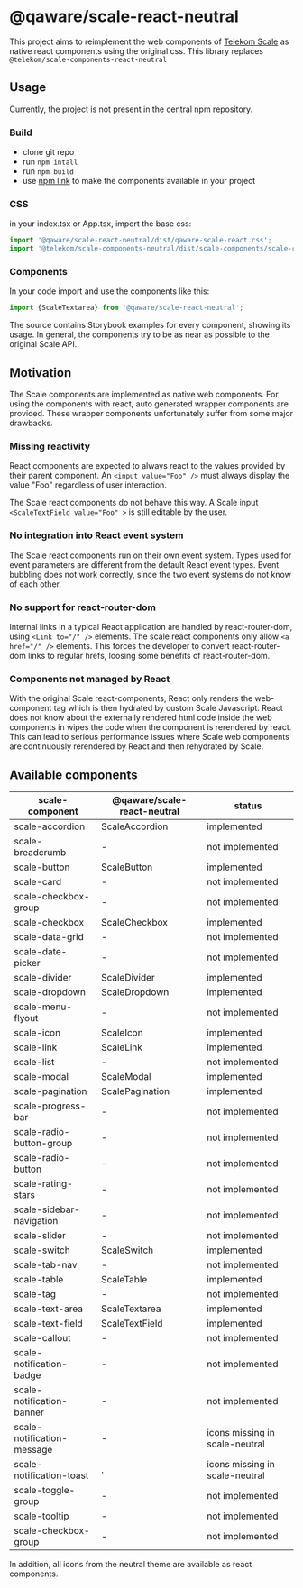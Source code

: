 # @qaware/scale-react-neutral

This project aims to reimplement the web components of [Telekom Scale](https://github.com/telekom/scale) as native
react components using the original css. This library replaces `@telekom/scale-components-react-neutral`

## Usage

Currently, the project is not present in the central npm repository.

### Build

- clone git repo
- run `npm intall`
- run `npm build`
- use [npm link](https://docs.npmjs.com/cli/v8/commands/npm-link) to make the components available in your project

### CSS

in your index.tsx or App.tsx, import the base css:

```javascript
import '@qaware/scale-react-neutral/dist/qaware-scale-react.css';
import '@telekom/scale-components-neutral/dist/scale-components/scale-components.css';
```

### Components

In your code import and use the components like this:

```javascript
import {ScaleTextarea} from '@qaware/scale-react-neutral';
```

The source contains Storybook examples for every component, showing its usage. In general, the components try to be as
near as possible to the original Scale API.

## Motivation

The Scale components are implemented as native web components. For using the components with react, auto generated
wrapper components are provided. These wrapper components unfortunately suffer from some major drawbacks.

### Missing reactivity

React components are expected to always react to the values provided by their parent component.
An `<input value="Foo" />` must always display the value "Foo" regardless of user interaction.

The Scale react components do not behave this way. A Scale input `<ScaleTextField value="Foo" >` is still editable by
the user.

### No integration into React event system

The Scale react components run on their own event system. Types used for event parameters are different from the default
React event types. Event bubbling does not work correctly, since the two event systems do not know of each other.

### No support for react-router-dom

Internal links in a typical React application are handled by react-router-dom, using `<Link to="/" />` elements. The
scale react components only allow `<a href="/" />` elements. This forces the developer to convert react-router-dom links
to regular hrefs, loosing some benefits of react-router-dom.

### Components not managed by React

With the original Scale react-components, React only renders the web-component tag which is then hydrated by custom
Scale Javascript. React does not know about the externally rendered html code inside the web components in wipes the
code when the component is rerendered by react. This can lead to serious performance issues where Scale web components
are continuously rerendered by React and then rehydrated by Scale.

## Available components

| scale-component            | @qaware/scale-react-neutral | status                         |
|----------------------------|-----------------------------|--------------------------------|
| scale-accordion            | ScaleAccordion              | implemented                    |
| scale-breadcrumb           | -                           | not implemented                |
| scale-button               | ScaleButton                 | implemented                    |
| scale-card                 | -                           | not implemented                |
| scale-checkbox-group       | -                           | not implemented                |
| scale-checkbox             | ScaleCheckbox               | implemented                    |
| scale-data-grid            | -                           | not implemented                |
| scale-date-picker          | -                           | not implemented                |
| scale-divider              | ScaleDivider                | implemented                    |
| scale-dropdown             | ScaleDropdown               | implemented                    |
| scale-menu-flyout          | -                           | not implemented                |
| scale-icon                 | ScaleIcon                   | implemented                    |
| scale-link                 | ScaleLink                   | implemented                    |
| scale-list                 | -                           | not implemented                |
| scale-modal                | ScaleModal                  | implemented                    |
| scale-pagination           | ScalePagination             | implemented                    |
| scale-progress-bar         | -                           | not implemented                |
| scale-radio-button-group   | -                           | not implemented                |
| scale-radio-button         | -                           | not implemented                |
| scale-rating-stars         | -                           | not implemented                |
| scale-sidebar-navigation   | -                           | not implemented                |
| scale-slider               | -                           | not implemented                |
| scale-switch               | ScaleSwitch                 | implemented                    |
| scale-tab-nav              | -                           | not implemented                |
| scale-table                | ScaleTable                  | implemented                    |
| scale-tag                  | -                           | not implemented                |
| scale-text-area            | ScaleTextarea               | implemented                    |
| scale-text-field           | ScaleTextField              | implemented                    |
| scale-callout              | -                           | not implemented                |
| scale-notification-badge   | -                           | not implemented                |
| scale-notification-banner  | -                           | not implemented                |
| scale-notification-message | -                           | icons missing in scale-neutral |
| scale-notification-toast   | .                           | icons missing in scale-neutral |
| scale-toggle-group         | -                           | not implemented                |
| scale-tooltip              | -                           | not implemented                |
| scale-checkbox-group       | -                           | not implemented                |

In addition, all icons from the neutral theme are available as react components.

